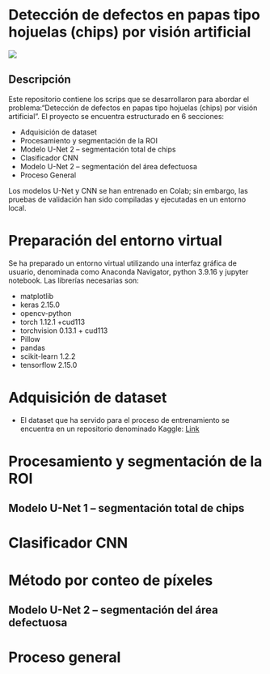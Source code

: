 # Detección de defectos en papas tipo hojuelas (chips) por visión artificial
![](https://github.com/Sniper202/Detecccion-de-defectos-en-chips-de-papa/blob/main/img/img_originales.png)
## Descripción

Este repositorio contiene los scrips que se desarrollaron para abordar el problema:“Detección de defectos en papas tipo hojuelas (chips) por visión artificial”. El proyecto se encuentra estructurado en 6 secciones:
- Adquisición de dataset
- Procesamiento y segmentación de la ROI
- Modelo U-Net 2 – segmentación total de chips
- Clasificador CNN
- Modelo U-Net 2 – segmentación del área defectuosa
- Proceso General

Los modelos U-Net y CNN se han entrenado en Colab; sin embargo, las pruebas de validación han sido compiladas y ejecutadas en un entorno local.

# Preparación del entorno virtual
Se ha preparado un entorno virtual utilizando una interfaz gráfica de usuario, denominada como Anaconda Navigator, python 3.9.16  y jupyter notebook. Las librerías necesarias son:
- matplotlib
- keras 2.15.0
- opencv-python
- torch 1.12.1 +cud113
- torchvision 0.13.1 + cud113
- Pillow
- pandas
- scikit-learn 1.2.2
- tensorflow 2.15.0

# Adquisición de dataset
- El dataset que ha servido para el proceso de entrenamiento se encuentra en un repositorio denominado Kaggle: [Link](https://www.kaggle.com/datasets/concaption/pepsico-lab-potato-quality-control)



# Procesamiento y segmentación de la ROI

## Modelo U-Net 1 – segmentación total de chips

# Clasificador CNN
# Método por conteo de píxeles
## Modelo U-Net 2 – segmentación del área defectuosa

# Proceso general
